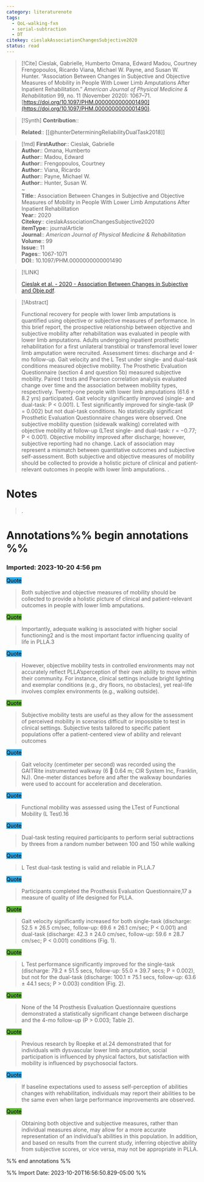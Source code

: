 ```yaml
---
category: literaturenote
tags:
  - QoL-walking-fxn
  - serial-subtraction
  - DT
citekey: cieslakAssociationChangesSubjective2020
status: read
---
```


> [!Cite]
> Cieslak, Gabrielle, Humberto Omana, Edward Madou, Courtney Frengopoulos, Ricardo Viana, Michael W. Payne, and Susan W. Hunter. “Association Between Changes in Subjective and Objective Measures of Mobility in People With Lower Limb Amputations After Inpatient Rehabilitation.” _American Journal of Physical Medicine & Rehabilitation_ 99, no. 11 (November 2020): 1067–71. [https://doi.org/10.1097/PHM.0000000000001490](https://doi.org/10.1097/PHM.0000000000001490).

>[!Synth]
>**Contribution**:: 
>
>**Related**::  [[@hunterDeterminingReliabilityDualTask2018]] 
>

>[!md]
> **FirstAuthor**:: Cieslak, Gabrielle  
> **Author**:: Omana, Humberto  
> **Author**:: Madou, Edward  
> **Author**:: Frengopoulos, Courtney  
> **Author**:: Viana, Ricardo  
> **Author**:: Payne, Michael W.  
> **Author**:: Hunter, Susan W.  
~    
> **Title**:: Association Between Changes in Subjective and Objective Measures of Mobility in People With Lower Limb Amputations After Inpatient Rehabilitation  
> **Year**:: 2020   
> **Citekey**:: cieslakAssociationChangesSubjective2020  
> **itemType**:: journalArticle  
> **Journal**:: *American Journal of Physical Medicine & Rehabilitation*  
> **Volume**:: 99  
> **Issue**:: 11   
> **Pages**:: 1067-1071  
> **DOI**:: 10.1097/PHM.0000000000001490    

> [!LINK] 
>
>  [Cieslak et al. - 2020 - Association Between Changes in Subjective and Obje.pdf](file://C:\Users\emzpe\Zotero\storage\C6FCGYJF\Cieslak%20et%20al.%20-%202020%20-%20Association%20Between%20Changes%20in%20Subjective%20and%20Obje.pdf).

> [!Abstract]
>
> Functional recovery for people with lower limb amputations is quantified using objective or subjective measures of performance. In this brief report, the prospective relationship between objective and subjective mobility after rehabilitation was evaluated in people with lower limb amputations. Adults undergoing inpatient prosthetic rehabilitation for a first unilateral transtibial or transfemoral level lower limb amputation were recruited. Assessment times: discharge and 4-mo follow-up. Gait velocity and the L Test under single- and dual-task conditions measured objective mobility. The Prosthetic Evaluation Questionnaire (section 4 and question 5b) measured subjective mobility. Paired t tests and Pearson correlation analysis evaluated change over time and the association between mobility types, respectively. Twenty-one people with lower limb amputations (61.6 ± 8.2 yrs) participated. Gait velocity significantly improved (single- and dual-task: P < 0.001). L Test significantly improved for single-task (P = 0.002) but not dual-task conditions. No statistically significant Prosthetic Evaluation Questionnaire changes were observed. One subjective mobility question (sidewalk walking) correlated with objective mobility at follow-up (LTest single- and dual-task: r = −0.77; P < 0.001). Objective mobility improved after discharge; however, subjective reporting had no change. Lack of association may represent a mismatch between quantitative outcomes and subjective self-assessment. Both subjective and objective measures of mobility should be collected to provide a holistic picture of clinical and patient-relevant outcomes in people with lower limb amputations.
>.
> 
# Notes
>.


# Annotations%% begin annotations %%


### Imported: 2023-10-20 4:56 pm



<mark style="background-color: #2ea8e5">Quote</mark>
> Both subjective and objective measures of mobility should be collected to provide a holistic picture of clinical and patient-relevant outcomes in people with lower limb amputations.

<mark style="background-color: #5fb236">Quote</mark>
> Importantly, adequate walking is associated with higher social functioning2 and is the most important factor influencing quality of life in PLLA.3

<mark style="background-color: #2ea8e5">Quote</mark>
> However, objective mobility tests in controlled environments may not accurately reflect PLLA’sperception of their own ability to move within their community. For instance, clinical settings include bright lighting and exemplar conditions (e.g., dry floors, no obstacles), yet real-life involves complex environments (e.g., walking outside).

<mark style="background-color: #5fb236">Quote</mark>
> Subjective mobility tests are useful as they allow for the assessment of perceived mobility in scenarios difficult or impossible to test in clinical settings. Subjective tests tailored to specific patient populations offer a patient-centered view of ability and relevant outcomes

<mark style="background-color: #2ea8e5">Quote</mark>
> Gait velocity (centimeter per second) was recorded using the GAITRite instrumented walkway (6  0.64 m; CIR System Inc, Franklin, NJ). One-meter distances before and after the walkway boundaries were used to account for acceleration and deceleration.

<mark style="background-color: #2ea8e5">Quote</mark>
> Functional mobility was assessed using the LTest of Functional Mobility (L Test).16

<mark style="background-color: #2ea8e5">Quote</mark>
> Dual-task testing required participants to perform serial subtractions by threes from a random number between 100 and 150 while walking

<mark style="background-color: #2ea8e5">Quote</mark>
> L Test dual-task testing is valid and reliable in PLLA.7

<mark style="background-color: #2ea8e5">Quote</mark>
> Participants completed the Prosthesis Evaluation Questionnaire,17 a measure of quality of life designed for PLLA.

<mark style="background-color: #5fb236">Quote</mark>
> Gait velocity significantly increased for both single-task (discharge: 52.5 ± 26.5 cm/sec, follow-up: 69.6 ± 26.1 cm/sec; P < 0.001) and dual-task (discharge: 42.3 ± 24.0 cm/sec, follow-up: 59.6 ± 28.7 cm/sec; P < 0.001) conditions (Fig. 1).

<mark style="background-color: #5fb236">Quote</mark>
> L Test performance significantly improved for the single-task (discharge: 79.2 ± 51.5 secs, follow-up: 55.0 ± 39.7 secs; P = 0.002), but not for the dual-task (discharge: 100.1 ± 75.1 secs, follow-up: 63.6 ± 44.1 secs; P > 0.003) condition (Fig. 2).

<mark style="background-color: #5fb236">Quote</mark>
> None of the 14 Prosthesis Evaluation Questionnaire questions demonstrated a statistically significant change between discharge and the 4-mo follow-up (P > 0.003; Table 2).

<mark style="background-color: #5fb236">Quote</mark>
> Previous research by Roepke et al.24 demonstrated that for individuals with dysvascular lower limb amputation, social participation is influenced by physical factors, but satisfaction with mobility is influenced by psychosocial factors.

<mark style="background-color: #2ea8e5">Quote</mark>
> If baseline expectations used to assess self-perception of abilities changes with rehabilitation, individuals may report their abilities to be the same even when large performance improvements are observed.

<mark style="background-color: #5fb236">Quote</mark>
> Obtaining both objective and subjective measures, rather than individual measures alone, may allow for a more accurate representation of an individual’s abilities in this population. In addition, and based on results from the current study, inferring objective ability from subjective scores, or vice versa, may not be appropriate in PLLA.


%% end annotations %%

%% Import Date: 2023-10-20T16:56:50.829-05:00 %%
